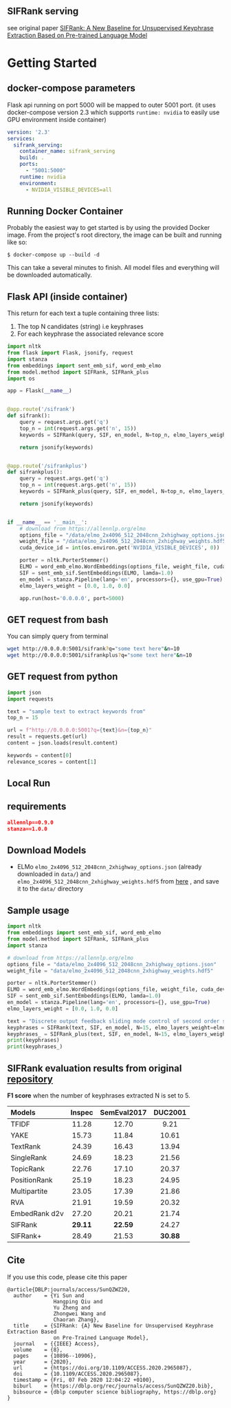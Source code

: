 ## SIFRank serving

see original paper [SIFRank: A New Baseline for Unsupervised Keyphrase Extraction Based on Pre-trained Language Model](https://ieeexplore.ieee.org/document/8954611)

# Getting Started

## docker-compose parameters
Flask api running on port 5000 will be mapped to outer 5001 port.
(it uses docker-compose version 2.3 which supports `runtime: nvidia` to easily use GPU environment inside container)
```yaml
version: '2.3'
services:
  sifrank_serving:
    container_name: sifrank_serving
    build: .
    ports:
      - "5001:5000"
    runtime: nvidia
    environment:
      - NVIDIA_VISIBLE_DEVICES=all
```

## Running Docker Container
Probably the easiest way to get started is by using the provided Docker image.
From the project's root directory, the image can be built and running like so:
```
$ docker-compose up --build -d
```
This can take a several minutes to finish. All model files and everything will be downloaded automatically.

## Flask API (inside container)
This return for each text a tuple containing three lists:
1) The top N candidates (string) i.e keyphrases
2) For each keyphrase the associated relevance score

```python
import nltk
from flask import Flask, jsonify, request
import stanza
from embeddings import sent_emb_sif, word_emb_elmo
from model.method import SIFRank, SIFRank_plus
import os

app = Flask(__name__)


@app.route('/sifrank')
def sifrank():
    query = request.args.get('q')
    top_n = int(request.args.get('n', 15))
    keywords = SIFRank(query, SIF, en_model, N=top_n, elmo_layers_weight=elmo_layers_weight)

    return jsonify(keywords)


@app.route('/sifrankplus')
def sifrankplus():
    query = request.args.get('q')
    top_n = int(request.args.get('n', 15))
    keywords = SIFRank_plus(query, SIF, en_model, N=top_n, elmo_layers_weight=elmo_layers_weight)

    return jsonify(keywords)


if __name__ == '__main__':
    # download from https://allennlp.org/elmo
    options_file = "/data/elmo_2x4096_512_2048cnn_2xhighway_options.json"
    weight_file = "/data/elmo_2x4096_512_2048cnn_2xhighway_weights.hdf5"
    cuda_device_id = int(os.environ.get('NVIDIA_VISIBLE_DEVICES', 0))

    porter = nltk.PorterStemmer()
    ELMO = word_emb_elmo.WordEmbeddings(options_file, weight_file, cuda_device=cuda_device_id)
    SIF = sent_emb_sif.SentEmbeddings(ELMO, lamda=1.0)
    en_model = stanza.Pipeline(lang='en', processors={}, use_gpu=True)
    elmo_layers_weight = [0.0, 1.0, 0.0]

    app.run(host='0.0.0.0', port=5000)

```

## GET request from bash

You can simply query from terminal
```bash
wget http://0.0.0.0:5001/sifrank?q="some text here"&n=10
wget http://0.0.0.0:5001/sifrankplus?q="some text here"&n=10

```

## GET request from python
```python
import json
import requests

text = "sample text to extract keywords from"
top_n = 15

url = f"http://0.0.0.0:5001?q={text}&n={top_n}"
result = requests.get(url)
content = json.loads(result.content)

keywords = content[0]
relevance_scores = content[1]
```

## Local Run

## requirements
```json
allennlp==0.9.0
stanza==1.0.0
```
## Download Models
* ELMo ``elmo_2x4096_512_2048cnn_2xhighway_options.json`` (already downloaded in `data/`) and 
``elmo_2x4096_512_2048cnn_2xhighway_weights.hdf5`` from [here](https://allennlp.org/elmo) , and save it to the `data/` directory

## Sample usage
```python
import nltk
from embeddings import sent_emb_sif, word_emb_elmo
from model.method import SIFRank, SIFRank_plus
import stanza

# download from https://allennlp.org/elmo
options_file = "data/elmo_2x4096_512_2048cnn_2xhighway_options.json"
weight_file = "data/elmo_2x4096_512_2048cnn_2xhighway_weights.hdf5"

porter = nltk.PorterStemmer()
ELMO = word_emb_elmo.WordEmbeddings(options_file, weight_file, cuda_device=0)
SIF = sent_emb_sif.SentEmbeddings(ELMO, lamda=1.0)
en_model = stanza.Pipeline(lang='en', processors={}, use_gpu=True)
elmo_layers_weight = [0.0, 1.0, 0.0]

text = "Discrete output feedback sliding mode control of second order systems - a moving switching line approach The sliding mode control systems (SMCS) for which the switching variable is designed independent of the initial conditions are known to be sensitive to parameter variations and extraneous disturbances during the reaching phase. For second order systems this drawback is eliminated by using the moving switching line technique where the switching line is initially designed to pass the initial conditions and is subsequently moved towards a predetermined switching line. In this paper, we make use of the above idea of moving switching line together with the reaching law approach to design a discrete output feedback sliding mode control. The main contributions of this work are such that we do not require to use system states as it makes use of only the output samples for designing the controller. and by using the moving switching line a low sensitivity system is obtained through shortening the reaching phase. Simulation results show that the fast output sampling feedback guarantees sliding motion similar to that obtained using state feedback"
keyphrases = SIFRank(text, SIF, en_model, N=15, elmo_layers_weight=elmo_layers_weight)
keyphrases_ = SIFRank_plus(text, SIF, en_model, N=15, elmo_layers_weight=elmo_layers_weight)
print(keyphrases)
print(keyphrases_)
```

## SIFRank evaluation results from original [repository](https://github.com/sunyilgdx/SIFRank)
**F1 score** when the number of keyphrases extracted N is set to 5.

| Models       | Inspec       | SemEval2017   | DUC2001      |
| :-----       | :----:       | :----:        |:----:        |
| TFIDF        | 11.28        | 12.70         |  9.21        |
| YAKE         | 15.73        | 11.84         | 10.61        |
| TextRank     | 24.39        | 16.43         | 13.94        |
| SingleRank   | 24.69        | 18.23         | 21.56        |
| TopicRank    | 22.76        | 17.10         | 20.37        |
| PositionRank | 25.19        | 18.23         | 24.95        |
| Multipartite | 23.05        | 17.39         | 21.86        |
| RVA          | 21.91        | 19.59         | 20.32        |
| EmbedRank d2v| 27.20        | 20.21         | 21.74        |
| SIFRank      | **29.11**        | **22.59**         | 24.27        |
| SIFRank+     | 28.49        | 21.53         | **30.88**        |

## Cite
If you use this code, please cite this paper
```
@article{DBLP:journals/access/SunQZWZ20,
  author    = {Yi Sun and
               Hangping Qiu and
               Yu Zheng and
               Zhongwei Wang and
               Chaoran Zhang},
  title     = {SIFRank: {A} New Baseline for Unsupervised Keyphrase Extraction Based
               on Pre-Trained Language Model},
  journal   = {{IEEE} Access},
  volume    = {8},
  pages     = {10896--10906},
  year      = {2020},
  url       = {https://doi.org/10.1109/ACCESS.2020.2965087},
  doi       = {10.1109/ACCESS.2020.2965087},
  timestamp = {Fri, 07 Feb 2020 12:04:22 +0100},
  biburl    = {https://dblp.org/rec/journals/access/SunQZWZ20.bib},
  bibsource = {dblp computer science bibliography, https://dblp.org}
}
```
